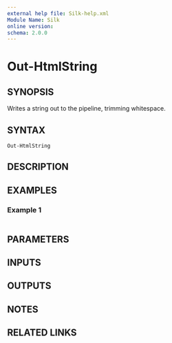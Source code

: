 ```yaml
---
external help file: Silk-help.xml
Module Name: Silk
online version:
schema: 2.0.0
---
```


# Out-HtmlString

## SYNOPSIS
Writes a string out to the pipeline, trimming whitespace.

## SYNTAX

```
Out-HtmlString
```

## DESCRIPTION


## EXAMPLES

### Example 1
```powershell

```



## PARAMETERS

## INPUTS

## OUTPUTS

## NOTES

## RELATED LINKS
